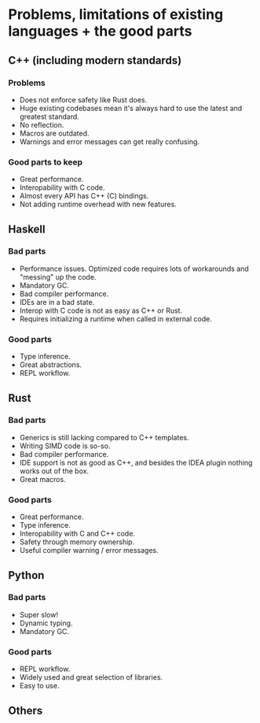 # Problems, limitations of existing languages + the good parts

## C++ (including modern standards)

### Problems

- Does not enforce safety like Rust does.
- Huge existing codebases mean it's always hard to use the latest and greatest standard.
- No reflection.
- Macros are outdated.
- Warnings and error messages can get really confusing.

### Good parts to keep

- Great performance.
- Interopability with C code.
- Almost every API has C++ (C) bindings.
- Not adding runtime overhead with new features.

## Haskell

### Bad parts

- Performance issues. Optimized code requires lots of workarounds and "messing" up the code.
- Mandatory GC.
- Bad compiler performance.
- IDEs are in a bad state.
- Interop with C code is not as easy as C++ or Rust.
- Requires initializing a runtime when called in external code.

### Good parts

- Type inference.
- Great abstractions.
- REPL workflow.

## Rust

### Bad parts

- Generics is still lacking compared to C++ templates.
- Writing SIMD code is so-so.
- Bad compiler performance.
- IDE support is not as good as C++, and besides the IDEA plugin nothing works out of the box.
- Great macros.

### Good parts

- Great performance.
- Type inference.
- Interopability with C and C++ code.
- Safety through memory ownership.
- Useful compiler warning / error messages.

## Python

### Bad parts

- Super slow!
- Dynamic typing.
- Mandatory GC.

### Good parts

- REPL workflow.
- Widely used and great selection of libraries.
- Easy to use.

## Others
